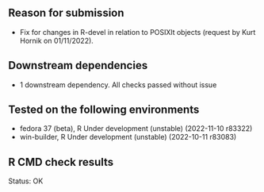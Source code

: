 ## Reason for submission
* Fix for changes in R-devel in relation to POSIXlt objects (request by Kurt
  Hornik on 01/11/2022).

## Downstream  dependencies
* 1 downstream dependency. All checks passed without issue

## Tested on the following environments
* fedora 37 (beta), R Under development (unstable) (2022-11-10 r83322)
* win-builder, R Under development (unstable) (2022-10-11 r83083)

## R CMD check results
Status: OK


